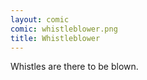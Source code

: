 ```yaml
---
layout: comic
comic: whistleblower.png
title: Whistleblower
---
```


Whistles are there to be blown.